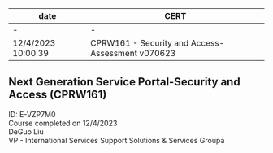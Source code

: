 
|date|CERT|
|-|-|
|-|-|
|12/4/2023 10:00:39|	CPRW161 - Security and Access- Assessment v070623|



## Next Generation Service Portal-Security and Access (CPRW161)
ID: E-VZP7M0
<br>Course completed on 12/4/2023
<br>DeGuo Liu
<br>VP - International Services Support Solutions & Services Groupa
